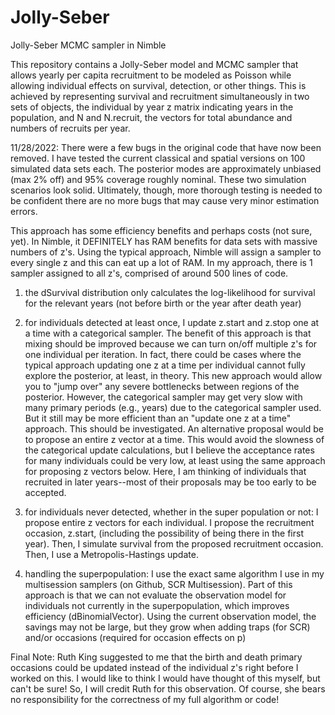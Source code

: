 # Jolly-Seber
Jolly-Seber MCMC sampler in Nimble


This repository contains a Jolly-Seber model and MCMC sampler that allows yearly per capita recruitment to be modeled as Poisson while allowing individual effects on survival, detection, or other things. This is achieved by representing survival and recruitment simultaneously in two sets of objects, the individual by year z matrix indicating years in the population, and N and N.recruit, the vectors for total abundance and numbers of recruits per year.

11/28/2022: There were a few bugs in the original code that have now been removed. I have tested the current classical and spatial versions on 100 simulated data sets each. The posterior modes are approximately unbiased (max 2% off) and 95% coverage roughly nominal. These two simulation scenarios look solid. Ultimately, though, more thorough testing is needed to be confident there are no more bugs that may cause very minor estimation errors. 


This approach has some efficiency benefits and perhaps costs (not sure, yet). In Nimble, it DEFINITELY has RAM benefits for data sets with massive numbers of z's. Using the typical approach, Nimble will assign a sampler to every single z and this can eat up a lot of RAM. In my approach, there is 1 sampler assigned to all z's, comprised of around 500 lines of code. 

1) the dSurvival distribution only calculates the log-likelihood for survival for the relevant years (not before birth or the year after death year)

2) for individuals detected at least once, I update z.start and z.stop one at a time with a categorical sampler. The benefit of this approach is that mixing should be improved because we can turn on/off multiple z's for one individual per iteration. In fact, there could be cases where the typical approach updating one z at a time per individual cannot fully explore the posterior, at least, in theory. This new approach would allow you to "jump over" any severe bottlenecks between regions of the posterior. However, the categorical sampler may get very slow with many primary periods (e.g., years) due to the categorical sampler used. But it still may be more efficient than an "update one z at a time" approach. This should be investigated. An alternative proposal would be to propose an entire z vector at a time. This would avoid the slowness of the categorical update calculations, but I believe the acceptance rates for many individuals could be very low, at least using the same approach for proposing z vectors below. Here, I am thinking of individuals that recruited in later years--most of their proposals may be too early to be accepted.

3) for individuals never detected, whether in the super population or not: I propose entire z vectors for each individual. I propose the recruitment occasion, z.start, (including the possibility of being there in the first year). Then, I simulate survival from the proposed recruitment occasion. Then, I use a Metropolis-Hastings update. 

4) handling the superpopulation: I use the exact same algorithm I use in my multisession samplers (on Github, SCR Multisession). Part of this approach is that we can not evaluate the observation model for individuals not currently in the superpopulation, which improves efficiency (dBinomialVector). Using the current observation model, the savings may not be large, but they grow when adding traps (for SCR) and/or occasions (required for occasion effects on p)


Final Note: Ruth King suggested to me that the birth and death primary occasions could be updated instead of the individual z's right before I worked on this. I would like to think I would have thought of this myself, but can't be sure! So, I will credit Ruth for this observation. Of course, she bears no responsibility for the correctness of my full algorithm or code!
